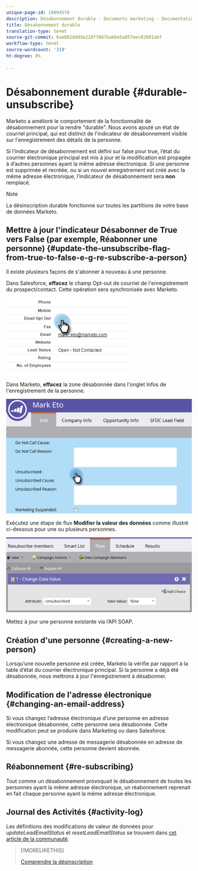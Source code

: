 ```yaml
---
unique-page-id: 10094576
description: Désabonnement durable - Documents marketing - Documentation du produit
title: Désabonnement durable
translation-type: tm+mt
source-git-commit: 6ae882dddda220f7067babbe5a057eec82601abf
workflow-type: tm+mt
source-wordcount: '319'
ht-degree: 0%

---
```



# Désabonnement durable {#durable-unsubscribe}

Marketo a amélioré le comportement de la fonctionnalité de désabonnement pour la rendre &quot;durable&quot;. Nous avons ajouté un état de courriel principal, qui est distinct de l&#39;indicateur de désabonnement visible sur l&#39;enregistrement des détails de la personne.

Si l’indicateur de désabonnement est défini sur false pour true, l’état du courrier électronique principal est mis à jour et la modification est propagée à d’autres personnes ayant la même adresse électronique. Si une personne est supprimée et recréée, ou si un nouvel enregistrement est créé avec la même adresse électronique, l’indicateur de désabonnement sera **non** remplacé.

>[!NOTE]
>
>La désinscription durable fonctionne sur toutes les partitions de votre base de données Marketo.

## Mettre à jour l&#39;indicateur Désabonner de True vers False (par exemple, Réabonner une personne) {#update-the-unsubscribe-flag-from-true-to-false-e-g-re-subscribe-a-person}

Il existe plusieurs façons de s&#39;abonner à nouveau à une personne.

Dans Salesforce, **effacez** le champ Opt-out de courriel de l&#39;enregistrement du prospect/contact. Cette opération sera synchronisée avec Marketo.

![](assets/one.png)

Dans Marketo, **effacez** la zone désabonnée dans l&#39;onglet Infos de l&#39;enregistrement de la personne.

![](assets/two.png)

Exécutez une étape de flux **Modifier la valeur des données** comme illustré ci-dessous pour une ou plusieurs personnes.

![](assets/three.png)

Mettez à jour une personne existante via l’API SOAP.

## Création d&#39;une personne {#creating-a-new-person}

Lorsqu’une nouvelle personne est créée, Marketo la vérifie par rapport à la table d’état du courrier électronique principal. Si la personne a déjà été désabonnée, nous mettrons à jour l&#39;enregistrement à désabonner.

## Modification de l&#39;adresse électronique {#changing-an-email-address}

Si vous changez l’adresse électronique d’une personne en adresse électronique désabonnée, cette personne sera désabonnée. Cette modification peut se produire dans Marketing ou dans Salesforce.

Si vous changez une adresse de messagerie désabonnée en adresse de messagerie abonnée, cette personne devient abonnée.

## Réabonnement {#re-subscribing}

Tout comme un désabonnement provoquait le désabonnement de toutes les personnes ayant la même adresse électronique, un réabonnement reprenait en fait chaque personne ayant la même adresse électronique.

## Journal des Activités {#activity-log}

Les définitions des modifications de valeur de données pour _updateLeadEmailStatus_ et _resetLeadEmailStatus_ se trouvent dans [cet article de la communauté](https://nation.marketo.com/t5/Knowledgebase/Durable-Unsubscribe-Activity-Log/ta-p/252688).

>[!MORELIKETHIS]
>
>[Comprendre la désinscription](/help/marketo/product-docs/email-marketing/deliverability/understanding-unsubscribe.md)
